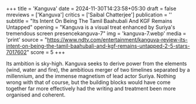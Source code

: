 +++
title = 'Kanguva'
date = 2024-11-30T14:23:58+05:30
draft = false
mreviews = ['Kanguva']
critics = ['Saibal Chatterjee']
publication = ''
subtitle = "Its Intent On Being The Tamil Baahubali And KGF Remains Untapped"
opening = "Kanguva is a visual treat enhanced by Suriya's tremendous screen presencekanguva-7"
img = 'kanguva-7.webp'
media = 'print'
source = "https://www.ndtv.com/entertainment/kanguva-review-its-intent-on-being-the-tamil-baahubali-and-kgf-remains-untapped-2-5-stars-7017602"
score = 5
+++

Its ambition is sky-high. Kanguva seeks to derive power from the elements (wind, water and fire), the ambitious merger of two timelines separated by a millennium, and the immense magnetism of lead actor Suriya. Nothing wrong with that of course, but the building blocks would have come together far more effectively had the writing and treatment been more organised and coherent.
